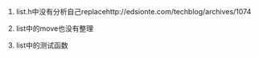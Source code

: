 
1. list.h中没有分析自己replacehttp://edsionte.com/techblog/archives/1074  
2. list中的move也没有整理  

3. list中的测试函数

